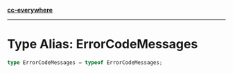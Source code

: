 [**cc-everywhere**](../../../../../index.md)

***

# Type Alias: ErrorCodeMessages

```ts
type ErrorCodeMessages = typeof ErrorCodeMessages;
```
